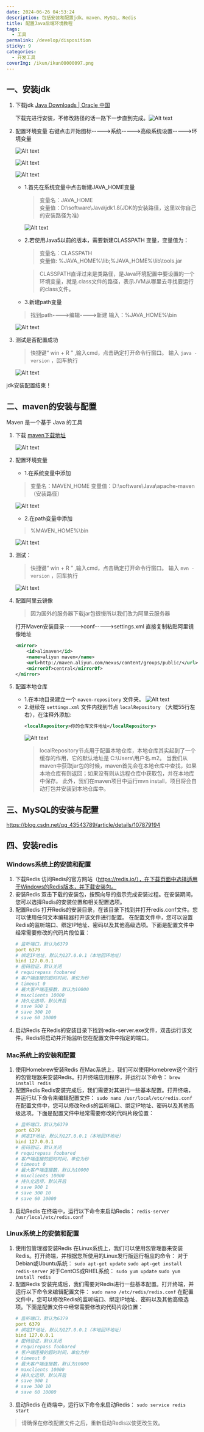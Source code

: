 ```yaml
---
date: 2024-06-26 04:53:24
description: 包括安装和配置jdk、maven、MySQL、Redis
title: 配置Java后端环境教程
tags:
  - 工具
permalink: /develop/disposition
sticky: 9
categories:
  - 开发工具
coverImg: /ikun/ikun00000097.png
---
```




## 一、安装jdk 
1. 下载jdk
    [Java Downloads | Oracle 中国](https://www.oracle.com/cn/java/technologies/downloads/#jdk17-windows)

    下载完进行安装，不修改路径的话一路下一步直到完成。![Alt text](/picture/开发工具安装/image.png)
 
2. 配置环境变量
    右键点击开始图标----->系统----->高级系统设置----->环境变量

    ![Alt text](/picture/开发工具安装/image-1.png)

    ![Alt text](/picture/开发工具安装/image-2.png)

    ![Alt text](/picture/开发工具安装/image-3.png)

    * 1.首先在系统变量中点击新建JAVA\_HOME变量
        > 变量名：JAVA_HOME  
        > 变量值：D:\software\Java\jdk1.8(JDK的安装路径，这里以你自己的安装路径为准)

        ![Alt text](/picture/开发工具安装/image-4.png)
    * 2.若使用Java5以前的版本，需要新建CLASSPATH 变量，变量值为：
        > 变量名：CLASSPATH  
        > 变量值: %JAVA\_HOME%\\lib;%JAVA\_HOME%\\lib\\tools.jar

        > CLASSPATH直译过来是类路径，是Java环境配置中要设置的一个环境变量，就是.class文件的路径，表示JVM从哪里去寻找要运行的class文件。

    * 3.新建path变量

    > 找到path---->编辑---->新建
    > 输入：%JAVA\_HOME%\\bin

    ![Alt text](/picture/开发工具安装/image-5.png)

3. 测试是否配置成功 

    > 快捷键“ win + R ” ,输入cmd，点击确定打开命令行窗口。
    > 输入 `java -version` ，回车执行

    ![Alt text](/picture/开发工具安装/image-6.png)

jdk安装配置结束！

## 二、maven的安装与配置 

Maven 是一个基于 Java 的工具

1. 下载 
    [maven下载地址](https://maven.apache.org/download.cgi)

    ![Alt text](/picture/开发工具安装/image-7.png)

2. 配置环境变量  
    * 1.在系统变量中添加
    > 变量名：MAVEN_HOME
    > 变量值：D:\software\Java\apache-maven（安装路径）

    ![Alt text](/picture/开发工具安装/image-8.png)

    * 2.在path变量中添加
    > %MAVEN_HOME%\bin

    ![Alt text](/picture/开发工具安装/image-9.png)
    

3. 测试： 
    > 快捷键“ win + R ” ,输入cmd，点击确定打开命令行窗口。
    > 输入 `mvn -version` ，回车执行

    ![Alt text](/picture/开发工具安装/image-10.png)
4. 配置阿里云镜像
    > 因为国外的服务器下载jar包很慢所以我们改为阿里云服务器

    打开Maven安装目录----->conf----->settings.xml
    直接复制粘贴阿里镜像地址
    ```xml
	<mirror>
		<id>alimaven</id>
		<name>aliyun maven</name>
		<url>http://maven.aliyun.com/nexus/content/groups/public/</url>
		<mirrorOf>central</mirrorOf>
	</mirror>
    ```
5. 配置本地仓库
    * 1.在本地目录建立一个 `maven-repository` 文件夹。
    ![Alt text](/picture/开发工具安装/image-11.png)
    * 2.继续在 `settings.xml` 文件内找到节点 `localRepository` （大概55行左右），在注释外添加:
        ```xml
        <localRepository>你的仓库文件地址</localRepository>
        ```
        ![Alt text](/picture/开发工具安装/image-12.png)
        > localRepository节点用于配置本地仓库，本地仓库其实起到了一个缓存的作用，它的默认地址是 C:\Users\用户名.m2。
        当我们从maven中获取jar包的时候，maven首先会在本地仓库中查找，如果本地仓库有则返回；如果没有则从远程仓库中获取包，并在本地库中保存。
        此外，我们在maven项目中运行mvn install，项目将会自动打包并安装到本地仓库中。
## 三、MySQL的安装与配置 
https://blog.csdn.net/qq_43543789/article/details/107879194

## 四、安装redis 
### Windows系统上的安装和配置
1. 下载Redis
    访问Redis的官方网站（https://redis.io/），在下载页面中选择适用于Windows的Redis版本，并下载安装包。
2. 安装Redis
    双击下载的安装包，按照向导的指示完成安装过程。在安装期间，您可以选择Redis的安装位置和相关配置选项。
3. 配置Redis
    打开Redis的安装目录，在该目录下找到并打开redis.conf文件。您可以使用任何文本编辑器打开该文件进行配置。
    在配置文件中，您可以设置Redis的监听端口、绑定IP地址、密码以及其他高级选项。下面是配置文件中经常需要修改的代码片段位置：
    ```yaml
    # 监听端口，默认为6379
    port 6379
    # 绑定IP地址，默认为127.0.0.1（本地回环地址）
    bind 127.0.0.1
    # 密码验证，默认关闭
    # requirepass foobared
    # 客户端连接的超时时间，单位为秒
    # timeout 0
    # 最大客户端连接数，默认为10000
    # maxclients 10000
    # 持久化选项，默认开启
    # save 900 1
    # save 300 10
    # save 60 10000
    ```
4. 启动Redis
    在Redis的安装目录下找到redis-server.exe文件，双击运行该文件。Redis将启动并开始监听您在配置文件中指定的端口。
### Mac系统上的安装和配置
1. 使用Homebrew安装Redis
    在Mac系统上，我们可以使用Homebrew这个流行的包管理器来安装Redis。打开终端应用程序，并运行以下命令：
    `brew install redis`
2. 配置Redis
    Redis安装完成后，我们需要对其进行一些基本配置。打开终端，并运行以下命令来编辑配置文件：
    `sudo nano /usr/local/etc/redis.conf`
    在配置文件中，您可以修改Redis的监听端口、绑定IP地址、密码以及其他高级选项。下面是配置文件中经常需要修改的代码片段位置：
    ```yaml
    # 监听端口，默认为6379
    port 6379
    # 绑定IP地址，默认为127.0.0.1（本地回环地址）
    bind 127.0.0.1
    # 密码验证，默认关闭
    # requirepass foobared
    # 客户端连接的超时时间，单位为秒
    # timeout 0
    # 最大客户端连接数，默认为10000
    # maxclients 10000
    # 持久化选项，默认开启
    # save 900 1
    # save 300 10
    # save 60 10000
    ```
3. 启动Redis
    在终端中，运行以下命令来启动Redis：
    `redis-server /usr/local/etc/redis.conf`
### Linux系统上的安装和配置
1. 使用包管理器安装Redis
    在Linux系统上，我们可以使用包管理器来安装Redis。打开终端，并根据您所使用的Linux发行版运行相应的命令：
    对于Debian或Ubuntu系统：
    `sudo apt-get update`
    `sudo apt-get install redis-server`
    对于CentOS或RHEL系统：
    `sudo yum update`
    `sudo yum install redis`
2. 配置Redis
    安装完成后，我们需要对Redis进行一些基本配置。打开终端，并运行以下命令来编辑配置文件：
    `sudo nano /etc/redis/redis.conf`
    在配置文件中，您可以修改Redis的监听端口、绑定IP地址、密码以及其他高级选项。下面是配置文件中经常需要修改的代码片段位置：
    ```yaml
    # 监听端口，默认为6379
    port 6379
    # 绑定IP地址，默认为127.0.0.1（本地回环地址）
    bind 127.0.0.1
    # 密码验证，默认关闭
    # requirepass foobared
    # 客户端连接的超时时间，单位为秒
    # timeout 0
    # 最大客户端连接数，默认为10000
    # maxclients 10000
    # 持久化选项，默认开启
    # save 900 1
    # save 300 10
    # save 60 10000
    ```
3. 启动Redis
    在终端中，运行以下命令来启动Redis：
    `sudo service redis start`

> 请确保在修改配置文件之后，重新启动Redis以使更改生效。  
